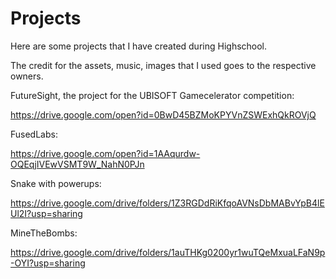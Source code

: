 # Projects
Here are some projects that I have created during Highschool.

The credit for the assets, music, images that I used goes to the respective owners.

FutureSight, the project for the UBISOFT Gamecelerator competition:

https://drive.google.com/open?id=0BwD45BZMoKPYVnZSWExhQkROVjQ

FusedLabs: 

https://drive.google.com/open?id=1AAqurdw-OQEqjIVEwVSMT9W_NahN0PJn

Snake with powerups: 

https://drive.google.com/drive/folders/1Z3RGDdRiKfqoAVNsDbMABvYpB4lEUl2I?usp=sharing

MineTheBombs: 

https://drive.google.com/drive/folders/1auTHKg0200yr1wuTQeMxuaLFaN9p-OYI?usp=sharing
